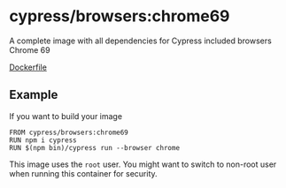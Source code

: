 # cypress/browsers:chrome69

A complete image with all dependencies for Cypress included browsers Chrome 69

[Dockerfile](Dockerfile)

## Example

If you want to build your image

```
FROM cypress/browsers:chrome69
RUN npm i cypress
RUN $(npm bin)/cypress run --browser chrome
```

This image uses the `root` user. You might want to switch to non-root
user when running this container for security.
